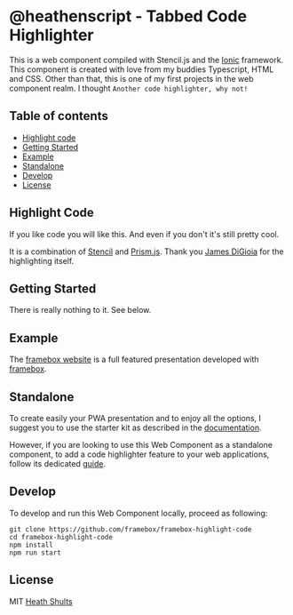 # @heathenscript - Tabbed Code Highlighter

This is a web component compiled with Stencil.js and the [Ionic](http://ionicframework.com) framework. This component is created with love from my buddies Typescript, HTML and CSS. Other than that, this is one of my first projects in the web component realm. I thought ``` Another code highlighter, why not! ```



## Table of contents

- [Highlight code](#highlight-code)
- [Getting Started](#getting-started)
- [Example](#example)
- [Standalone](#standalone)
- [Develop](#develop)
- [License](#license)

## Highlight Code

If you like code you will like this. And even if you don't it's still pretty cool.

It is a combination of [Stencil](https://stenciljs.com) and [Prism.js](https://prismjs.com). Thank you [James DiGioia](https://twitter.com/jamesdigioia) for the highlighting itself.

## Getting Started

There is really nothing to it. See below. 

## Example
   
The [framebox website](https://github.com/framebox/framebox-website) is a full featured presentation developed with [framebox].

## Standalone

To create easily your PWA presentation and to enjoy all the options, I suggest you to use the starter kit as described in the [documentation](https://docs.framebox.com/docs).

However, if you are looking to use this Web Component as a standalone component, to add a code highlighter feature to your web applications, follow its dedicated [guide](https://docs.framebox.com/components/code).

## Develop

To develop and run this Web Component locally, proceed as following:

```
git clone https://github.com/framebox/framebox-highlight-code
cd framebox-highlight-code
npm install
npm run start
```

## License

MIT [Heath Shults](mailto:heatheshults@gmail.com.com)

[framebox]: https://framebox.com
